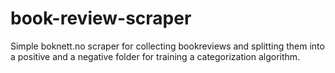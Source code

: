 book-review-scraper
===================

Simple boknett.no scraper for collecting bookreviews and splitting them into a positive and a negative folder for training a categorization algorithm.
